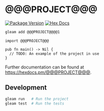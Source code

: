 # @@@PROJECT@@@

[![Package Version](https://img.shields.io/hexpm/v/@@@PROJECT@@@)](https://hex.pm/packages/@@@PROJECT@@@)
[![Hex Docs](https://img.shields.io/badge/hex-docs-ffaff3)](https://hexdocs.pm/@@@PROJECT@@@/)

```sh
gleam add @@@PROJECT@@@@1
```

```gleam
import @@@PROJECT@@@

pub fn main() -> Nil {
  // TODO: An example of the project in use
}
```

Further documentation can be found at <https://hexdocs.pm/@@@PROJECT@@@>.

## Development

```sh
gleam run   # Run the project
gleam test  # Run the tests
```
